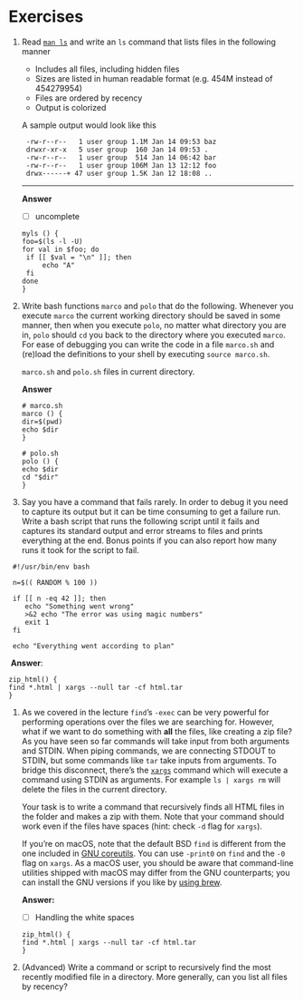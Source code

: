 # Exercises

1. Read [`man ls`](https://www.man7.org/linux/man-pages/man1/ls.1.html) and write an `ls` command that lists files in the following manner

   - Includes all files, including hidden files
   - Sizes are listed in human readable format (e.g. 454M instead of 454279954)
   - Files are ordered by recency
   - Output is colorized

   A sample output would look like this

   ```
    -rw-r--r--   1 user group 1.1M Jan 14 09:53 baz
    drwxr-xr-x   5 user group  160 Jan 14 09:53 .
    -rw-r--r--   1 user group  514 Jan 14 06:42 bar
    -rw-r--r--   1 user group 106M Jan 13 12:12 foo
    drwx------+ 47 user group 1.5K Jan 12 18:08 ..
   ```

   ****

   **Answer**

   - [ ] uncomplete 

   ```shell
   myls () {
   foo=$(ls -l -U)
   for val in $foo; do
   	if [[ $val = "\n" ]]; then
   		echo "A"
   	fi
   done
   }
   ```

   

2. Write bash functions `marco` and `polo` that do the following. Whenever you execute `marco` the current working directory should be saved in some manner, then when you execute `polo`, no matter what directory you are in, `polo` should `cd` you back to the directory where you executed `marco`. For ease of debugging you can write the code in a file `marco.sh` and (re)load the definitions to your shell by executing `source marco.sh`.

   `marco.sh` and `polo.sh` files in current directory. 

   **Answer**

   ```shell
   # marco.sh
   marco () {
   dir=$(pwd)
   echo $dir
   }
   
   # polo.sh
   polo () {
   echo $dir
   cd "$dir"
   }
   ```

   

3. Say you have a command that fails rarely. In order to debug it you need to capture its output but it can be time consuming to get a failure run. Write a bash script that runs the following script until it fails and captures its standard output and error streams to files and prints everything at the end. Bonus points if you can also report how many runs it took for the script to fail.

```
 #!/usr/bin/env bash

 n=$(( RANDOM % 100 ))

 if [[ n -eq 42 ]]; then
    echo "Something went wrong"
    >&2 echo "The error was using magic numbers"
    exit 1
 fi

 echo "Everything went according to plan"
```

​	**Answer**:

```shell
zip_html() {
find *.html | xargs --null tar -cf html.tar
}
```



1. As we covered in the lecture `find`’s `-exec` can be very powerful for performing operations over the files we are searching for. However, what if we want to do something with **all** the files, like creating a zip file? As you have seen so far commands will take input from both arguments and STDIN. When piping commands, we are connecting STDOUT to STDIN, but some commands like `tar` take inputs from arguments. To bridge this disconnect, there’s the [`xargs`](https://www.man7.org/linux/man-pages/man1/xargs.1.html) command which will execute a command using STDIN as arguments. For example `ls | xargs rm` will delete the files in the current directory.

   Your task is to write a command that recursively finds all HTML files in the folder and makes a zip with them. Note that your command should work even if the files have spaces (hint: check `-d` flag for `xargs`).

   If you’re on macOS, note that the default BSD `find` is different from the one included in [GNU coreutils](https://en.wikipedia.org/wiki/List_of_GNU_Core_Utilities_commands). You can use `-print0` on `find` and the `-0` flag on `xargs`. As a macOS user, you should be aware that command-line utilities shipped with macOS may differ from the GNU counterparts; you can install the GNU versions if you like by [using brew](https://formulae.brew.sh/formula/coreutils).

   **Answer:**

   - [ ] Handling the white spaces

   ```shell
   zip_html() {
   find *.html | xargs --null tar -cf html.tar
   }
   ```

5. (Advanced) Write a command or script to recursively find the most recently modified file in a directory. More generally, can you list all files by recency?